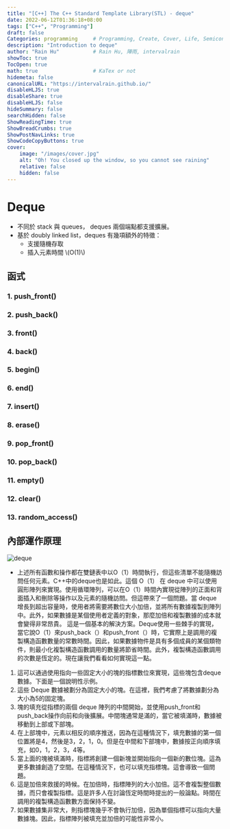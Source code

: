 ```yaml
---
title: "[C++] The C++ Standard Template Library(STL) - deque"
date: 2022-06-12T01:36:18+08:00
tags: ["C++", "Programming"]
draft: false
Categories: programming     # Programming, Create, Cover, Life, Semiconductor, Leetcode, Logic Design, Daily, OS, CS50, CA
description: "Introduction to deque" 
author: "Rain Hu"           # Rain Hu, 陣雨, intervalrain
showToc: true
TocOpen: true
math: true                  # KaTex or not
hidemeta: false
canonicalURL: "https://intervalrain.github.io/"
disableHLJS: true
disableShare: true
disableHLJS: false
hideSummary: false
searchHidden: false
ShowReadingTime: true
ShowBreadCrumbs: true
ShowPostNavLinks: true
ShowCodeCopyButtons: true
cover:
    image: "/images/cover.jpg"
    alt: "Oh! You closed up the window, so you cannot see raining"
    relative: false
    hidden: false
---
```


# Deque
+ 不同於 stack 與 queues， deques 兩個端點都支援擴展。
+ 基於 doubly linked list，deques 有幾項額外的特徵：
    + 支援隨機存取
    + 插入元素時間 \\(O(1)\\)
## 函式
### 1. push_front()
### 2. push_back()
### 3. front()
### 4. back()

### 5. begin()
### 6. end()
### 7. insert()
### 8. erase()
### 9. pop_front()
### 10. pop_back()
### 11. empty()
### 12. clear()
### 13. random_access()

## 內部運作原理
![deque](https://media.geeksforgeeks.org/wp-content/cdn-uploads/20191224101416/Untitled-Diagram5.png)
+ 上述所有函數和操作都在雙鏈表中以O（1）時間執行，但這些清單不能隨機訪問任何元素。C++中的deque也是如此。這個 O（1） 在 deque 中可以使用圓形陣列來實現。使用循環陣列，可以在O（1）時間內實現從陣列的正面和背面插入和刪除等操作以及元素的隨機訪問。但這帶來了一個問題。當 deque 增長到超出容量時，使用者將需要將數位大小加倍，並將所有數據複製到陣列中。此外，如果數據是某個使用者定義的對象，那麼加倍和複製數據的成本就會變得非常昂貴。
這是一個基本的解決方案。Deque使用一些棘手的實現，當它說O（1）來push_back（）和push_front（）時，它實際上是調用的複製構造函數數量的常數時間。因此，如果數據物件是具有多個成員的某個類物件，則最小化複製構造函數調用的數量將節省時間。此外，複製構造函數調用的次數是恆定的。現在讓我們看看如何實現這一點。
1. 這可以通過使用指向一些固定大小的塊的指標數位來實現，這些塊包含deque數據。下面是一個說明性示例。
2. 這些 Deque 數據被劃分為固定大小的塊。在這裡，我們考慮了將數據劃分為大小為5的固定塊。
3. 塊的填充從指標的兩個 deque 陣列的中間開始，並使用push_front和push_back操作向前和向後擴展。中間塊通常是滿的，當它被填滿時，數據被移動到上部或下部塊。
4. 在上部塊中，元素以相反的順序推送，因為在這種情況下，填充數據的第一個位置將是4，然後是3，2，1，0。但是在中間和下部塊中，數據按正向順序填充，如0，1，2，3，4等。
5. 當上面的塊被填滿時，指標將創建一個新塊並開始指向一個新的數位塊。這為更多數據創造了空間。在這種情況下，也可以填充指標塊。這會導致一個問題。
6. 這是加倍來救援的時候。在加倍時，指標陣列的大小加倍。這不會複製整個數據，而只會複製指標。這是許多人在討論恆定時間時提出的一般論點。時間在調用的複製構造函數數方面保持不變。
7. 如果數據集非常大，則指標塊幾乎不會執行加倍，因為單個指標可以指向大量數據塊。因此，指標陣列被填充並加倍的可能性非常小。